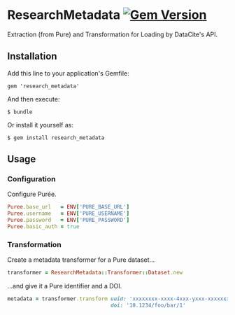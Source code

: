 # ResearchMetadata [![Gem Version](https://badge.fury.io/rb/research_metadata.svg)](https://badge.fury.io/rb/research_metadata)

Extraction (from Pure) and Transformation for Loading by DataCite's API.

## Installation

Add this line to your application's Gemfile:

    gem 'research_metadata'

And then execute:

    $ bundle

Or install it yourself as:

    $ gem install research_metadata

## Usage

### Configuration
Configure Pur&#233;e.

```ruby
Puree.base_url   = ENV['PURE_BASE_URL']
Puree.username   = ENV['PURE_USERNAME']
Puree.password   = ENV['PURE_PASSWORD']
Puree.basic_auth = true
```

### Transformation

Create a metadata transformer for a Pure dataset...

```ruby
transformer = ResearchMetadata::Transformer::Dataset.new
```

...and give it a Pure identifier and a DOI.

```ruby
metadata = transformer.transform uuid: 'xxxxxxxx-xxxx-4xxx-yxxx-xxxxxxxxxxxx',
                                 doi: '10.1234/foo/bar/1'
```